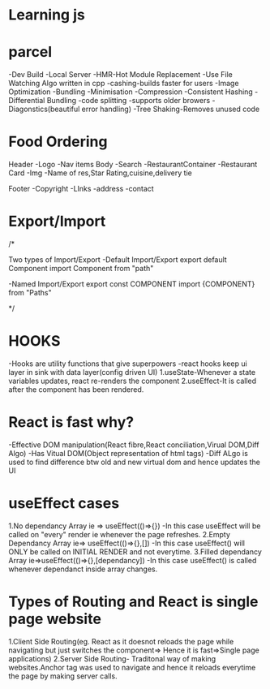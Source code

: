 # Learning js

# parcel

-Dev Build
-Local Server
-HMR-Hot Module Replacement
-Use File Watching Algo written in cpp
-cashing-builds faster for users
-Image Optimization
-Bundling
-Minimisation
-Compression
-Consistent Hashing
-Differential Bundling
-code splitting
-supports older browers
-Diagonstics(beautiful error handling)
-Tree Shaking-Removes unused code

# Food Ordering

Header
-Logo
-Nav items
Body
-Search
-RestaurantContainer
-Restaurant Card
-Img
-Name of res,Star Rating,cuisine,delivery tie

Footer
-Copyright
-LInks
-address
-contact

# Export/Import

/\*

Two types of Import/Export
-Default Import/Export
export default Component
import Component from "path"

-Named Import/Export
export const COMPONENT
import {COMPONENT} from "Paths"

\*/
# HOOKS
-Hooks are utility functions that give superpowers
-react hooks keep ui layer in sink with data layer(config driven UI)
1.useState-Whenever a state variables updates, react re-renders the component
2.useEffect-It is called after the component has been rendered.
# React is fast why?
-Effective DOM manipulation(React fibre,React conciliation,Virual DOM,Diff Algo)
-Has Vitual DOM(Object representation of html tags)
-Diff ALgo is used to find difference btw old and new virtual dom and hence updates the UI 
# useEffect cases
1.No dependancy Array ie => useEffect(()=>{})
 -In this case useEffect will be called on "every" render ie whenever the page refreshes.
2.Empty Dependancy Array ie=> useEffect(()=>{},[])
 -In this case useEffect() will ONLY be called on INITIAL RENDER and not everytime.
3.Filled dependancy Array ie=>useEffect(()=>{},[dependancy])
 -In this case useEffect() is called whenever dependanct inside array changes.     

 # Types of Routing and React is single page website
  1.Client Side Routing(eg. React as it doesnot reloads the page while navigating but just switches the component=> Hence it is fast=>Single page applications)
  2.Server Side Routing- Traditonal way of making websites.Anchor tag was used to navigate and hence it reloads everytime the page by making server calls.

